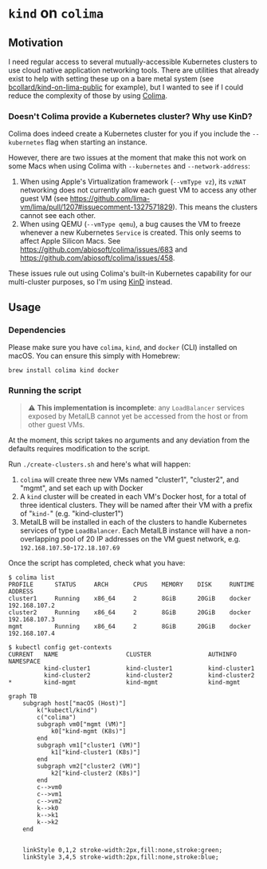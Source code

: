 # `kind` on `colima`

## Motivation

I need regular access to several mutually-accessible Kubernetes clusters to use cloud native application networking tools. There are utilities that already exist to help with setting these up on a bare metal system (see [bcollard/kind-on-lima-public](https://github.com/bcollard/kind-on-lima-public) for example), but I wanted to see if I could reduce the complexity of those by using [Colima](https://github.com/abiosoft/colima).

### Doesn't Colima provide a Kubernetes cluster? Why use KinD?

Colima does indeed create a Kubernetes cluster for you if you include the `--kubernetes` flag when starting an instance.

However, there are two issues at the moment that make this not work on some Macs when using Colima with `--kubernetes` and `--network-address`:

1. When using Apple's Virtualization framework (`--vmType vz`), its `vzNAT` networking does not currently allow each guest VM to access any other guest VM (see https://github.com/lima-vm/lima/pull/1207#issuecomment-1327571829). This means the clusters cannot see each other.
1. When using QEMU (`--vmType qemu`), a bug causes the VM to freeze whenever a new Kubernetes `Service` is created. This only seems to affect Apple Silicon Macs. See https://github.com/abiosoft/colima/issues/683 and https://github.com/abiosoft/colima/issues/458.

These issues rule out using Colima's built-in Kubernetes capability for our multi-cluster purposes, so I'm using [KinD](https://kind.sigs.k8s.io/) instead.

## Usage

### Dependencies

Please make sure you have `colima`, `kind`, and `docker` (CLI) installed on macOS. You can ensure this simply with Homebrew:

```shell
brew install colima kind docker
```

### Running the script

> :warning: **This implementation is incomplete**: any `LoadBalancer` services exposed by MetalLB cannot yet be accessed from the host or from other guest VMs.

At the moment, this script takes no arguments and any deviation from the defaults requires modification to the script.

Run `./create-clusters.sh` and here's what will happen:

1. `colima` will create three new VMs named "cluster1", "cluster2", and "mgmt", and set each up with Docker
1. A `kind` cluster will be created in each VM's Docker host, for a total of three identical clusters. They will be named after their VM with a prefix of "`kind-`" (e.g. "kind-cluster1")
1. MetalLB will be installed in each of the clusters to handle Kubernetes services of type `LoadBalancer`. Each MetalLB instance will have a non-overlapping pool of 20 IP addresses on the VM guest network, e.g. `192.168.107.50`-`172.18.107.69`

Once the script has completed, check what you have:

```text
$ colima list
PROFILE      STATUS     ARCH       CPUS    MEMORY    DISK     RUNTIME    ADDRESS
cluster1     Running    x86_64     2       8GiB      20GiB    docker     192.168.107.2
cluster2     Running    x86_64     2       8GiB      20GiB    docker     192.168.107.3
mgmt         Running    x86_64     2       8GiB      20GiB    docker     192.168.107.4

$ kubectl config get-contexts
CURRENT   NAME                   CLUSTER                AUTHINFO               NAMESPACE
          kind-cluster1          kind-cluster1          kind-cluster1          
          kind-cluster2          kind-cluster2          kind-cluster2          
*         kind-mgmt              kind-mgmt              kind-mgmt              
```

```mermaid
graph TB
    subgraph host["macOS (Host)"]
        k("kubectl/kind")
        c("colima")
        subgraph vm0["mgmt (VM)"]
            k0["kind-mgmt (K8s)"]
        end
        subgraph vm1["cluster1 (VM)"]
            k1["kind-cluster1 (K8s)"]
        end
        subgraph vm2["cluster2 (VM)"]
            k2["kind-cluster2 (K8s)"]
        end
        c-->vm0
        c-->vm1
        c-->vm2
        k-->k0
        k-->k1
        k-->k2
    end


    linkStyle 0,1,2 stroke-width:2px,fill:none,stroke:green;
    linkStyle 3,4,5 stroke-width:2px,fill:none,stroke:blue;
```
